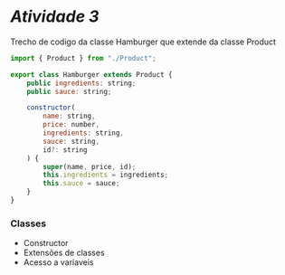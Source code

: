 # **_Atividade 3_**

Trecho de codigo da classe Hamburger que extende da classe Product

```javascript
import { Product } from "./Product";

export class Hamburger extends Product {
    public ingredients: string;
    public sauce: string;

    constructor(
        name: string,
        price: number,
        ingredients: string,
        sauce: string,
        id?: string
    ) {
        super(name, price, id);
        this.ingredients = ingredients;
        this.sauce = sauce;
    }
}
```

### Classes

-   Constructor
-   Extensões de classes
-   Acesso a variaveis

